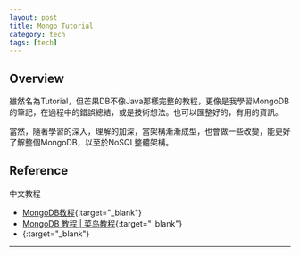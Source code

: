 ```yaml
---
layout: post
title: Mongo Tutorial
category: tech
tags: [tech]
---
```


## Overview

雖然名為Tutorial，但芒果DB不像Java那樣完整的教程，更像是我學習MongoDB的筆記，在過程中的錯誤總結，或是技術想法。也可以匯整好的，有用的資訊。

當然，隨著學習的深入，理解的加深，當架構漸漸成型，也會做一些改變，能更好了解整個MongoDB，以至於NoSQL整體架構。

## Reference

中文教程
- [MongoDB教程](https://www.mongodb.org.cn/tutorial/){:target="_blank"}
- [MongoDB 教程 \| 菜鸟教程](https://www.runoob.com/mongodb/mongodb-tutorial.html){:target="_blank"}
- [](){:target="_blank"}

---